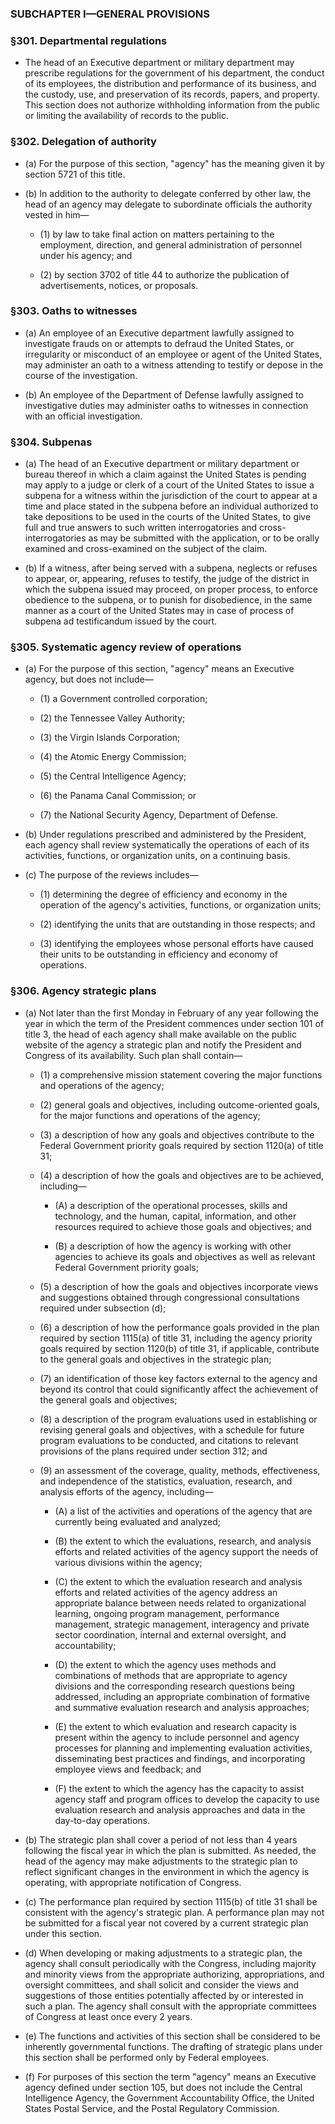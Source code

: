 ### SUBCHAPTER I—GENERAL PROVISIONS

### §301. Departmental regulations
* The head of an Executive department or military department may prescribe regulations for the government of his department, the conduct of its employees, the distribution and performance of its business, and the custody, use, and preservation of its records, papers, and property. This section does not authorize withholding information from the public or limiting the availability of records to the public.

### §302. Delegation of authority
* (a) For the purpose of this section, "agency" has the meaning given it by section 5721 of this title.

* (b) In addition to the authority to delegate conferred by other law, the head of an agency may delegate to subordinate officials the authority vested in him—

  * (1) by law to take final action on matters pertaining to the employment, direction, and general administration of personnel under his agency; and

  * (2) by section 3702 of title 44 to authorize the publication of advertisements, notices, or proposals.

### §303. Oaths to witnesses
* (a) An employee of an Executive department lawfully assigned to investigate frauds on or attempts to defraud the United States, or irregularity or misconduct of an employee or agent of the United States, may administer an oath to a witness attending to testify or depose in the course of the investigation.

* (b) An employee of the Department of Defense lawfully assigned to investigative duties may administer oaths to witnesses in connection with an official investigation.

### §304. Subpenas
* (a) The head of an Executive department or military department or bureau thereof in which a claim against the United States is pending may apply to a judge or clerk of a court of the United States to issue a subpena for a witness within the jurisdiction of the court to appear at a time and place stated in the subpena before an individual authorized to take depositions to be used in the courts of the United States, to give full and true answers to such written interrogatories and cross-interrogatories as may be submitted with the application, or to be orally examined and cross-examined on the subject of the claim.

* (b) If a witness, after being served with a subpena, neglects or refuses to appear, or, appearing, refuses to testify, the judge of the district in which the subpena issued may proceed, on proper process, to enforce obedience to the subpena, or to punish for disobedience, in the same manner as a court of the United States may in case of process of subpena ad testificandum issued by the court.

### §305. Systematic agency review of operations
* (a) For the purpose of this section, "agency" means an Executive agency, but does not include—

  * (1) a Government controlled corporation;

  * (2) the Tennessee Valley Authority;

  * (3) the Virgin Islands Corporation;

  * (4) the Atomic Energy Commission;

  * (5) the Central Intelligence Agency;

  * (6) the Panama Canal Commission; or

  * (7) the National Security Agency, Department of Defense.


* (b) Under regulations prescribed and administered by the President, each agency shall review systematically the operations of each of its activities, functions, or organization units, on a continuing basis.

* (c) The purpose of the reviews includes—

  * (1) determining the degree of efficiency and economy in the operation of the agency's activities, functions, or organization units;

  * (2) identifying the units that are outstanding in those respects; and

  * (3) identifying the employees whose personal efforts have caused their units to be outstanding in efficiency and economy of operations.

### §306. Agency strategic plans
* (a) Not later than the first Monday in February of any year following the year in which the term of the President commences under section 101 of title 3, the head of each agency shall make available on the public website of the agency a strategic plan and notify the President and Congress of its availability. Such plan shall contain—

  * (1) a comprehensive mission statement covering the major functions and operations of the agency;

  * (2) general goals and objectives, including outcome-oriented goals, for the major functions and operations of the agency;

  * (3) a description of how any goals and objectives contribute to the Federal Government priority goals required by section 1120(a) of title 31;

  * (4) a description of how the goals and objectives are to be achieved, including—

    * (A) a description of the operational processes, skills and technology, and the human, capital, information, and other resources required to achieve those goals and objectives; and

    * (B) a description of how the agency is working with other agencies to achieve its goals and objectives as well as relevant Federal Government priority goals;


  * (5) a description of how the goals and objectives incorporate views and suggestions obtained through congressional consultations required under subsection (d);

  * (6) a description of how the performance goals provided in the plan required by section 1115(a) of title 31, including the agency priority goals required by section 1120(b) of title 31, if applicable, contribute to the general goals and objectives in the strategic plan;

  * (7) an identification of those key factors external to the agency and beyond its control that could significantly affect the achievement of the general goals and objectives;

  * (8) a description of the program evaluations used in establishing or revising general goals and objectives, with a schedule for future program evaluations to be conducted, and citations to relevant provisions of the plans required under section 312; and

  * (9) an assessment of the coverage, quality, methods, effectiveness, and independence of the statistics, evaluation, research, and analysis efforts of the agency, including—

    * (A) a list of the activities and operations of the agency that are currently being evaluated and analyzed;

    * (B) the extent to which the evaluations, research, and analysis efforts and related activities of the agency support the needs of various divisions within the agency;

    * (C) the extent to which the evaluation research and analysis efforts and related activities of the agency address an appropriate balance between needs related to organizational learning, ongoing program management, performance management, strategic management, interagency and private sector coordination, internal and external oversight, and accountability;

    * (D) the extent to which the agency uses methods and combinations of methods that are appropriate to agency divisions and the corresponding research questions being addressed, including an appropriate combination of formative and summative evaluation research and analysis approaches;

    * (E) the extent to which evaluation and research capacity is present within the agency to include personnel and agency processes for planning and implementing evaluation activities, disseminating best practices and findings, and incorporating employee views and feedback; and

    * (F) the extent to which the agency has the capacity to assist agency staff and program offices to develop the capacity to use evaluation research and analysis approaches and data in the day-to-day operations.


* (b) The strategic plan shall cover a period of not less than 4 years following the fiscal year in which the plan is submitted. As needed, the head of the agency may make adjustments to the strategic plan to reflect significant changes in the environment in which the agency is operating, with appropriate notification of Congress.

* (c) The performance plan required by section 1115(b) of title 31 shall be consistent with the agency's strategic plan. A performance plan may not be submitted for a fiscal year not covered by a current strategic plan under this section.

* (d) When developing or making adjustments to a strategic plan, the agency shall consult periodically with the Congress, including majority and minority views from the appropriate authorizing, appropriations, and oversight committees, and shall solicit and consider the views and suggestions of those entities potentially affected by or interested in such a plan. The agency shall consult with the appropriate committees of Congress at least once every 2 years.

* (e) The functions and activities of this section shall be considered to be inherently governmental functions. The drafting of strategic plans under this section shall be performed only by Federal employees.

* (f) For purposes of this section the term "agency" means an Executive agency defined under section 105, but does not include the Central Intelligence Agency, the Government Accountability Office, the United States Postal Service, and the Postal Regulatory Commission.